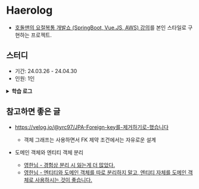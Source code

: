 # Haerolog

- [호돌맨의 요절복통 개발쇼 (SpringBoot, Vue.JS, AWS) 강의](https://inf.run/FZXu)를 본인 스타일로 구현하는 프로젝트.

## 스터디

- 기간: 24.03.26 - 24.04.30
- 인원: 1인

<details>
    <summary><b>학습 로그</b></summary> 

| 회차 | 날짜       | 내용                                                                                                                                                                                       | 비고                                     |
|----|----------|------------------------------------------------------------------------------------------------------------------------------------------------------------------------------------------|:---------------------------------------|
| 1  | 24.03.26 | **[인증/인가] 세션 토큰 발급 기능, 데이터베이스를 통한 토큰 검증**                                                                                                                                                | 글 작성 시 권한 처리 해보기                       |
| 2  | 24.03.27 | (도메인 객체와 엔티티 객체 분리하는 것의 고민)                                                                                                                                                              | 게시글 도메인 모델/엔티티 분리                      |
| 3  | 24.03.28 | (도메인 객체와 엔티티 객체 분리하는 것의 고민 - JPA를 극한으로 일단 쓰자.) 실무 코드가 지저분한 건 도메인/엔티티가 분리가 안 되어서 지저분한 게 아니라 객체지향적이지 않기 때문인 것이 더 크다고 결론. 일단 JPA를 극한까지 써보면서 이해도를 더 높이고. 그랬는데도 부족함을 느끼면 그 때 한 번 더 분리를 고민해보자. | 분리했던 도메인/엔티티 객체 하나로 합치는 과정, 깨지는 테스트 수정 |
|    |          |                                                                                                                                                                                          |                                        |

</details> 

## 참고하면 좋은 글 

- https://velog.io/@yrc97/JPA-Foreign-key를-제거하기로-했습니다
  - 객체 그래프는 사용하면서 FK 제약 조건에서는 자유로운 설계

- 도메인 객체와 엔티티 객체 분리
  - [영한님 - 경험상 분리 시 잃는게 더 많았다.](https://www.inflearn.com/questions/924769/comment/270232)
  - [영한님 - 엔티티와 도메인 객체를 따로 분리하지 말고, 엔티티 자체를 도메인 객체로 사용하시는 것이 좋습니다.](https://www.inflearn.com/questions/90087/comment/78270)